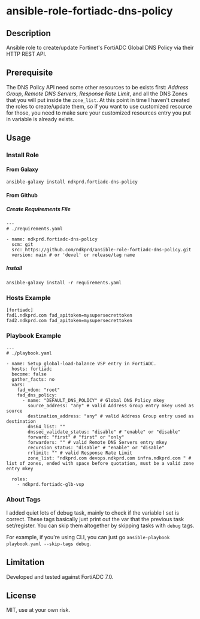 # ansible-role-fortiadc-dns-policy

## Description

Ansible role to create/update Fortinet's FortiADC Global DNS Policy via their HTTP REST API. 

## Prerequisite

The DNS Policy API need some other resources to be exists first: *Address Group*, *Remote DNS Servers*, *Response Rate Limit*, and all the DNS Zones that you will put inside the `zone_list`. At this point in time I haven't created the roles to create/update them, so if you want to use customized resource for those, you need to make sure your customized resources entry you put in variable is already exists.

## Usage

### Install Role

#### From Galaxy

```
ansible-galaxy install ndkprd.fortiadc-dns-policy
```

#### From Github

##### Create Requirements File

```
---
# ./requirements.yaml

- name: ndkprd.fortiadc-dns-policy
  scm: git
  src: https://github.com/ndkprd/ansible-role-fortiadc-dns-policy.git
  version: main # or 'devel' or release/tag name
```

##### Install

```
ansible-galaxy install -r requirements.yaml
```

### Hosts Example

```
[fortiadc]
fad1.ndkprd.com fad_apitoken=mysupersecrettoken
fad2.ndkprd.com fad_apitoken=mysupersecrettoken
```

### Playbook Example

```
---
# ./playbook.yaml

- name: Setup global-load-balance VSP entry in FortiADC.
  hosts: fortiadc
  become: false
  gather_facts: no
  vars:
    fad_vdom: "root"
    fad_dns_policy:
      - name: "DEFAULT_DNS_POLICY" # Global DNS Policy mkey
        source_address: "any" # valid Address Group entry mkey used as source
        destination_address: "any" # valid Address Group entry used as destination
        dns64_list: ""
        dnssec_validate_status: "disable" # "enable" or "disable"
        forward: "first" # "first" or "only"
        forwarders: "" # valid Remote DNS Servers entry mkey
        recursion_status: "disable" # "enable" or "disable"
        rrlimit: "" # valid Response Rate Limit 
        zone_list: "ndkprd.com devops.ndkprd.com infra.ndkprd.com " # list of zones, ended with space before quotation, must be a valid zone entry mkey

  roles:
    - ndkprd.fortiadc-glb-vsp

```

### About Tags

I added quiet lots of debug task, mainly to check if the variable I set is correct. These tags basically just print out the var that the previous task set/register. You can skip them altogether by skipping tasks with `debug` tags.

For example, if you're using CLI, you can just go `ansible-playbook playbook.yaml --skip-tags debug`.

## Limitation

Developed and tested against FortiADC 7.0.

## License

MIT, use at your own risk.